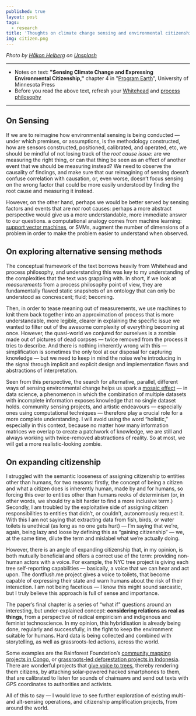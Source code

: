 ```yaml
---
published: true
layout: post
tags:
  - research
title: 'Thoughts on climate change sensing and environmental citizenship'
img: citizen.png
---
```


_Photo by [Håkon Helberg](https://unsplash.com/photos/g-KH52m2P7g?utmsource=unsplash&utmmedium=referral&utmcontent=creditCopyText) on [Unsplash](https://unsplash.com/search/photos/rainforest-cellphone?utmsource=unsplash&utmmedium=referral&utmcontent=creditCopyText)_

------------
- Notes on text: **"Sensing Climate Change and Expressing Environmental Citizenship,"** chapter 4 in "[Program Earth](https://www.upress.umn.edu/book-division/gabrys_pdf)", University of Minnesota Press
- Before you read the above text, refresh your [Whitehead](https://en.wikipedia.org/wiki/Alfred_North_Whitehead) and [process philosophy](https://en.wikipedia.org/wiki/Process_philosophy)
------------

## On Sensing

If we are to reimagine how environmental sensing is being conducted — under which premises, or assumptions, is the methodology constructed, how are sensors constructed, positioned, calibrated, and operated, etc, we should be mindful of not losing track of the _root cause issue_: are we measuring the right thing, or can that thing be seen as an effect of another event that we should be measuring instead? We need to observe the causality of findings, and make sure that our reimagining of sensing doesn’t confuse correlation with causation, or, even worse, doesn’t focus sensing on the wrong factor that could be more easily understood by finding the root cause and measuring it instead.

However, on the other hand, perhaps we would be better served by sensing factors and events that are _not_ root causes: perhaps a more abstract perspective would give us a more understandable, more immediate answer to our questions. a computational analogy comes from machine learning: [support vector machines](https://en.wikipedia.org/wiki/Support_vector_machine), or SVMs, augment the number of dimensions of a problem in order to make the problem easier to understand when observed.

## On exploring alternative sensing methods

The conceptual framework of the text borrows heavily from Whitehead and process philosophy, and understanding this was key to my understanding of the complexities that the text was grappling with. In short, if we look at _measurements_ from a process philosophy point of view, they are fundamentally flawed static snapshots of an ontology that can only be understood as concrescent; fluid; becoming.

Then, in order to tease meaning out of measurements, we use machines to knit them back together into an approximation of process that is more understandable, more legible, clearer in explaining the specific issue we wanted to filter out of the awesome complexity of everything becoming at once. However, the quasi-world we conjured for ourselves is a zombie made out of pictures of dead corpses — twice removed from the process it tries to describe. And there is nothing inherently wrong with this — simplification is sometimes the only tool at our disposal for capturing knowledge — but we need to keep in mind the noise we’re introducing in the signal through implicit and explicit design and implementation flaws and abstractions of interpretation.

Seen from this perspective, the search for alternative, parallel, different ways of sensing environmental change helps us spark a [mosaic effect](https://gcn.com/articles/2014/05/14/fose-mosaic-effect.aspx) — in data science, a phenomenon in which the combination of multiple datasets with incomplete information exposes knowledge that no single dataset holds. community sensing projects, and artistic endeavours — especially ones using computational techniques — therefore play a crucial role for a more complete understanding. I will avoid using the word “holistic,” especially in this context, because no matter how many information matrices we overlap to create a patchwork of knowledge, we are still and always working with twice-removed abstractions of reality. So at most, we will get a more realistic-looking zombie.


## On expanding citizenship

I struggled with the semantic looseness of assigning citizenship to entities other than humans, for two reasons: firstly, the concept of being a citizen and what a citizen does is inherently human, made by and for humans, so forcing this over to entities other than humans reeks of determinism (or, in other words, we should try a bit harder to find a more inclusive term.) Secondly, I am troubled by the exploitative side of assigning citizen responsibilities to entities that didn’t, or couldn’t, autonomously request it. With this I am not saying that extracting data from fish, birds, or water toilets is unethical (as long as no one gets hurt) — I’m saying that we’re, again, being lazy and loose by defining this as “gaining citizenship” — we, at the same time, dilute the term and mislabel what we’re actually doing.

However, there is an angle of expanding citizenship that, in my opinion, is both mutually beneficial and offers a correct use of the term: providing non-human actors with a voice. For example, the NYC tree project is giving each tree self-reporting capabilities — basically, a voice that we can hear and act upon. The dontflush.me project gives a voice to toilets, that become capable of expressing their state and warn humans about the risk of their interaction. I am not being facetious — I know this might sound sarcastic, but I truly believe this approach is full of sense and importance.

The paper’s final chapter is a series of “what if" questions around an interesting, but under-explained concept: **considering relations as real as things**, from a perspective of radical empiricism and indigenous and feminist technoscience. In my opinion, this hybridisation is already being done, regularly and successfully, in the fight to keep the environment suitable for humans. Hard data is being collected and combined with storytelling, as well as grassroots-led actions, across the world.

Some examples are the Rainforest Foundation’s [community mapping projects in Congo](http://www.rainforestfoundationuk.org/media.ashx/2909565-englow-res.pdf), or [grassroots-led deforestation projects in Indonesia](http://library.theengineroom.org/rainforest-tech/). There are wonderful projects that [give voice to trees](https://motherboard.vice.com/en_us/article/jp5gn4/a-network-of-recycled-phones-is-listening-for-illegal-logging-in-the-rainforest), thereby rendering them citizens, by attaching solar-powered hacked smartphones to them, that are calibrated to listen for sounds of chainsaws and send out texts with GPS coordinates to authorities and activists.

All of this to say — I would love to see further exploration of existing multi- and alt-sensing operations, and citizenship amplification projects, from around the world.
